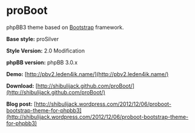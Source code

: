 proBoot
=======

phpBB3 theme based on [Bootstrap](http://twitter.github.com/bootstrap/) framework.

**Base style:** proSilver

**Style Version:** 2.0 Modification

**phpBB version:** phpBB 3.0.x

**Demo:** [http://pbv2.leden4ik.name/](http://pbv2.leden4ik.name/)

**Download:** [http://shibulijack.github.com/proBoot/](http://shibulijack.github.com/proBoot/)

**Blog post:** [http://shibulijack.wordpress.com/2012/12/06/proboot-bootstrap-theme-for-phpbb3](http://shibulijack.wordpress.com/2012/12/06/proboot-bootstrap-theme-for-phpbb3)